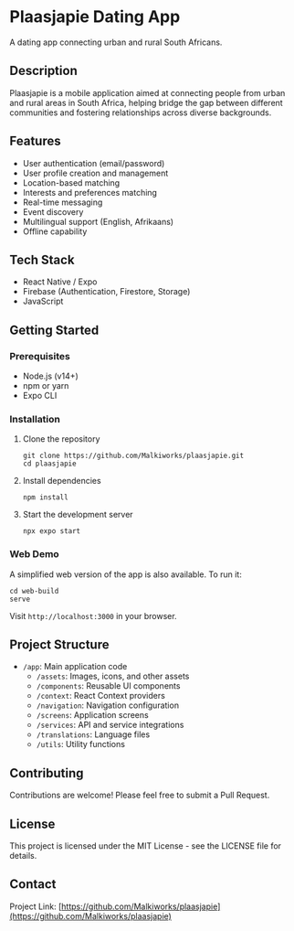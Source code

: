 # Plaasjapie Dating App

A dating app connecting urban and rural South Africans.

## Description

Plaasjapie is a mobile application aimed at connecting people from urban and rural areas in South Africa, helping bridge the gap between different communities and fostering relationships across diverse backgrounds.

## Features

- User authentication (email/password)
- User profile creation and management
- Location-based matching
- Interests and preferences matching
- Real-time messaging
- Event discovery
- Multilingual support (English, Afrikaans)
- Offline capability

## Tech Stack

- React Native / Expo
- Firebase (Authentication, Firestore, Storage)
- JavaScript

## Getting Started

### Prerequisites

- Node.js (v14+)
- npm or yarn
- Expo CLI

### Installation

1. Clone the repository
   ```
   git clone https://github.com/Malkiworks/plaasjapie.git
   cd plaasjapie
   ```

2. Install dependencies
   ```
   npm install
   ```

3. Start the development server
   ```
   npx expo start
   ```

### Web Demo

A simplified web version of the app is also available. To run it:

```
cd web-build
serve
```

Visit `http://localhost:3000` in your browser.

## Project Structure

- `/app`: Main application code
  - `/assets`: Images, icons, and other assets
  - `/components`: Reusable UI components
  - `/context`: React Context providers
  - `/navigation`: Navigation configuration
  - `/screens`: Application screens
  - `/services`: API and service integrations
  - `/translations`: Language files
  - `/utils`: Utility functions

## Contributing

Contributions are welcome! Please feel free to submit a Pull Request.

## License

This project is licensed under the MIT License - see the LICENSE file for details.

## Contact

Project Link: [https://github.com/Malkiworks/plaasjapie](https://github.com/Malkiworks/plaasjapie) 